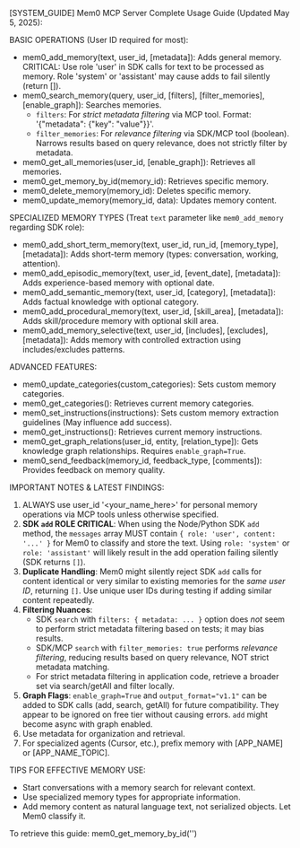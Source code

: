 [SYSTEM_GUIDE] Mem0 MCP Server Complete Usage Guide (Updated May 5, 2025):

BASIC OPERATIONS (User ID required for most):
- mem0_add_memory(text, user_id, [metadata]): Adds general memory. CRITICAL: Use role 'user' in SDK calls for text to be processed as memory. Role 'system' or 'assistant' may cause adds to fail silently (return []).
- mem0_search_memory(query, user_id, [filters], [filter_memories], [enable_graph]): Searches memories.
    - `filters`: For *strict metadata filtering* via MCP tool. Format: '{"metadata": {"key": "value"}}'.
    - `filter_memories`: For *relevance filtering* via SDK/MCP tool (boolean). Narrows results based on query relevance, does not strictly filter by metadata.
- mem0_get_all_memories(user_id, [enable_graph]): Retrieves all memories.
- mem0_get_memory_by_id(memory_id): Retrieves specific memory.
- mem0_delete_memory(memory_id): Deletes specific memory.
- mem0_update_memory(memory_id, data): Updates memory content.

SPECIALIZED MEMORY TYPES (Treat `text` parameter like `mem0_add_memory` regarding SDK role):
- mem0_add_short_term_memory(text, user_id, run_id, [memory_type], [metadata]): Adds short-term memory (types: conversation, working, attention).
- mem0_add_episodic_memory(text, user_id, [event_date], [metadata]): Adds experience-based memory with optional date.
- mem0_add_semantic_memory(text, user_id, [category], [metadata]): Adds factual knowledge with optional category.
- mem0_add_procedural_memory(text, user_id, [skill_area], [metadata]): Adds skill/procedure memory with optional skill area.
- mem0_add_memory_selective(text, user_id, [includes], [excludes], [metadata]): Adds memory with controlled extraction using includes/excludes patterns.

ADVANCED FEATURES:
- mem0_update_categories(custom_categories): Sets custom memory categories.
- mem0_get_categories(): Retrieves current memory categories.
- mem0_set_instructions(instructions): Sets custom memory extraction guidelines (May influence add success).
- mem0_get_instructions(): Retrieves current memory instructions.
- mem0_get_graph_relations(user_id, entity, [relation_type]): Gets knowledge graph relationships. Requires `enable_graph=True`.
- mem0_send_feedback(memory_id, feedback_type, [comments]): Provides feedback on memory quality.

IMPORTANT NOTES & LATEST FINDINGS:
1. ALWAYS use user_id '<your_name_here>' for personal memory operations via MCP tools unless otherwise specified.
2. **SDK `add` ROLE CRITICAL**: When using the Node/Python SDK `add` method, the `messages` array MUST contain `{ role: 'user', content: '...' }` for Mem0 to classify and store the text. Using `role: 'system'` or `role: 'assistant'` will likely result in the add operation failing silently (SDK returns `[]`).
3. **Duplicate Handling**: Mem0 might silently reject SDK `add` calls for content identical or very similar to existing memories for the *same user ID*, returning `[]`. Use unique user IDs during testing if adding similar content repeatedly.
4. **Filtering Nuances**:
    - SDK `search` with `filters: { metadata: ... }` option does *not* seem to perform strict metadata filtering based on tests; it may bias results.
    - SDK/MCP `search` with `filter_memories: true` performs *relevance filtering*, reducing results based on query relevance, NOT strict metadata matching.
    - For strict metadata filtering in application code, retrieve a broader set via search/getAll and filter locally.
5. **Graph Flags**: `enable_graph=True` and `output_format="v1.1"` can be added to SDK calls (add, search, getAll) for future compatibility. They appear to be ignored on free tier without causing errors. `add` might become async with graph enabled.
6. Use metadata for organization and retrieval.
7. For specialized agents (Cursor, etc.), prefix memory with [APP_NAME] or [APP_NAME_TOPIC].

TIPS FOR EFFECTIVE MEMORY USE:
- Start conversations with a memory search for relevant context.
- Use specialized memory types for appropriate information.
- Add memory content as natural language text, not serialized objects. Let Mem0 classify it.

To retrieve this guide: mem0_get_memory_by_id('<Memory ID of Guide Loaded in Memory>') 
